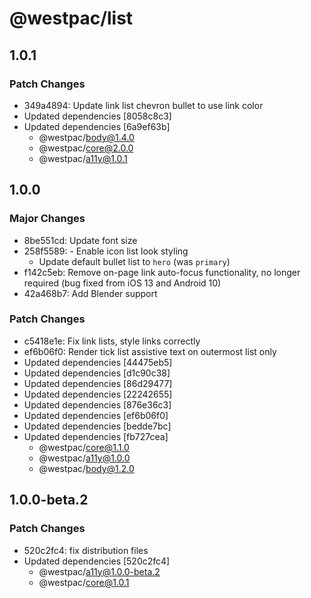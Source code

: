 # @westpac/list

## 1.0.1

### Patch Changes

- 349a4894: Update link list chevron bullet to use link color
- Updated dependencies [8058c8c3]
- Updated dependencies [6a9ef63b]
  - @westpac/body@1.4.0
  - @westpac/core@2.0.0
  - @westpac/a11y@1.0.1

## 1.0.0

### Major Changes

- 8be551cd: Update font size
- 258f5589: - Enable icon list look styling
  - Update default bullet list to `hero` (was `primary`)
- f142c5eb: Remove on-page link auto-focus functionality, no longer required (bug fixed from iOS 13 and Android 10)
- 42a468b7: Add Blender support

### Patch Changes

- c5418e1e: Fix link lists, style links correctly
- ef6b06f0: Render tick list assistive text on outermost list only
- Updated dependencies [44475eb5]
- Updated dependencies [d1c90c38]
- Updated dependencies [86d29477]
- Updated dependencies [22242655]
- Updated dependencies [876e36c3]
- Updated dependencies [ef6b06f0]
- Updated dependencies [bedde7bc]
- Updated dependencies [fb727cea]
  - @westpac/core@1.1.0
  - @westpac/a11y@1.0.0
  - @westpac/body@1.2.0

## 1.0.0-beta.2

### Patch Changes

- 520c2fc4: fix distribution files
- Updated dependencies [520c2fc4]
  - @westpac/a11y@1.0.0-beta.2
  - @westpac/core@1.0.1

